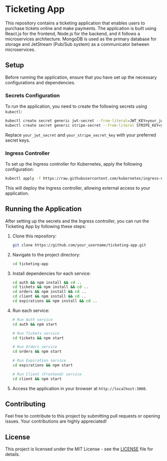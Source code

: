 # Ticketing App

This repository contains a ticketing application that enables users to purchase tickets online and make payments. The application is built using React.js for the frontend, Node.js for the backend, and it follows a microservices architecture. MongoDB is used as the primary database for storage and JetStream (Pub/Sub system) as a communicator between microservices.

## Setup

Before running the application, ensure that you have set up the necessary configurations and dependencies.

### Secrets Configuration

To run the application, you need to create the following secrets using `kubectl`:

```bash
kubectl create secret generic jwt-secret --from-literal=JWT_KEY=your_jwt_secret
kubectl create secret generic stripe-secret --from-literal STRIPE_KEY=your_stripe_secret_key
```

Replace `your_jwt_secret` and `your_stripe_secret_key` with your preferred secret keys.

### Ingress Controller

To set up the Ingress controller for Kubernetes, apply the following configuration:

```bash
kubectl apply -f https://raw.githubusercontent.com/kubernetes/ingress-nginx/controller-v1.8.2/deploy/static/provider/cloud/deploy.yaml
```

This will deploy the Ingress controller, allowing external access to your application.

## Running the Application

After setting up the secrets and the Ingress controller, you can run the Ticketing App by following these steps:

1. Clone this repository:

   ```bash
   git clone https://github.com/your_username/ticketing-app.git
   ```

2. Navigate to the project directory:

   ```bash
   cd ticketing-app
   ```

3. Install dependencies for each service:

   ```bash
   cd auth && npm install && cd ..
   cd tickets && npm install && cd ..
   cd orders && npm install && cd ..
   cd client && npm install && cd ..
   cd expirations && npm install && cd ..
   ```

4. Run each service:

   ```bash
   # Run Auth service
   cd auth && npm start

   # Run Tickets service
   cd tickets && npm start

   # Run Orders service
   cd orders && npm start

   # Run Expiration service
   cd expirations && npm start

   # Run Client (Frontend) service
   cd client && npm start
   ```

5. Access the application in your browser at `http://localhost:3000`.

## Contributing

Feel free to contribute to this project by submitting pull requests or opening issues. Your contributions are highly appreciated!

## License

This project is licensed under the MIT License - see the [LICENSE](LICENSE) file for details.
